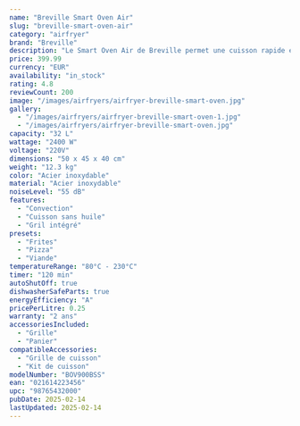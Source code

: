 ```yaml
---
name: "Breville Smart Oven Air"
slug: "breville-smart-oven-air"
category: "airfryer"
brand: "Breville"
description: "Le Smart Oven Air de Breville permet une cuisson rapide et homogène grâce à sa technologie avancée."
price: 399.99
currency: "EUR"
availability: "in_stock"
rating: 4.8
reviewCount: 200
image: "/images/airfryers/airfryer-breville-smart-oven.jpg"
gallery:
  - "/images/airfryers/airfryer-breville-smart-oven-1.jpg"
  - "/images/airfryers/airfryer-breville-smart-oven.jpg"
capacity: "32 L"
wattage: "2400 W"
voltage: "220V"
dimensions: "50 x 45 x 40 cm"
weight: "12.3 kg"
color: "Acier inoxydable"
material: "Acier inoxydable"
noiseLevel: "55 dB"
features:
  - "Convection"
  - "Cuisson sans huile"
  - "Gril intégré"
presets:
  - "Frites"
  - "Pizza"
  - "Viande"
temperatureRange: "80°C - 230°C"
timer: "120 min"
autoShutOff: true
dishwasherSafeParts: true
energyEfficiency: "A"
pricePerLitre: 0.25
warranty: "2 ans"
accessoriesIncluded:
  - "Grille"
  - "Panier"
compatibleAccessories:
  - "Grille de cuisson"
  - "Kit de cuisson"
modelNumber: "BOV900BSS"
ean: "021614223456"
upc: "98765432000"
pubDate: 2025-02-14
lastUpdated: 2025-02-14
---
```

